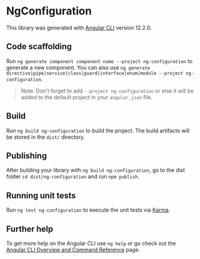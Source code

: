 # NgConfiguration

This library was generated with [Angular CLI](https://github.com/angular/angular-cli) version 12.2.0.

## Code scaffolding

Run `ng generate component component-name --project ng-configuration` to generate a new component. You can also use `ng generate directive|pipe|service|class|guard|interface|enum|module --project ng-configuration`.
> Note: Don't forget to add `--project ng-configuration` or else it will be added to the default project in your `angular.json` file. 

## Build

Run `ng build ng-configuration` to build the project. The build artifacts will be stored in the `dist/` directory.

## Publishing

After building your library with `ng build ng-configuration`, go to the dist folder `cd dist/ng-configuration` and run `npm publish`.

## Running unit tests

Run `ng test ng-configuration` to execute the unit tests via [Karma](https://karma-runner.github.io).

## Further help

To get more help on the Angular CLI use `ng help` or go check out the [Angular CLI Overview and Command Reference](https://angular.io/cli) page.
